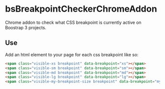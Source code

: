# bsBreakpointCheckerChromeAddon
Chrome addon to check what CSS breakpoint is currently active on Boostrap 3 projects.

## Use
Add an html element to your page for each css breakpoint like so:

```html
<span class="visible-xs breakpoint" data-breakpoint="xs"></span>
<span class="visible-sm breakpoint" data-breakpoint="sm"></span>
<span class="visible-md breakpoint" data-breakpoint="md"></span>
<span class="visible-lg breakpoint" data-breakpoint="lg"></span>
<span class="visible-my-breakpoint-size breakpoint" data-breakpoint="my-breakpoint-size"></span>
```